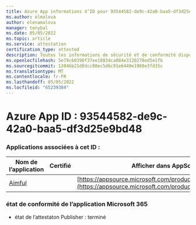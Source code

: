 ```yaml
---
title: Azure App informations d’ID pour 93544582-de9c-42a0-baa5-df3d25e9bd48
ms.author: elmalova
author: elenamalova
manager: tonybal
ms.date: 05/05/2022
ms.topic: article
ms.service: attestation
certification_type: attested
description: Toutes les informations de sécurité et de conformité disponibles pour 93544582-de9c-42a0-baa5-df3d25e9bd48.
ms.openlocfilehash: 5e79c60390f37ee18834ca084e3120278ed5e1fb
ms.sourcegitcommit: 12046b21d8dcc88ec5d6c91e6440e1988e3fd35c
ms.translationtype: MT
ms.contentlocale: fr-FR
ms.lasthandoff: 05/05/2022
ms.locfileid: "65239384"
---
```

# <a name="azure-app-id-93544582-de9c-42a0-baa5-df3d25e9bd48"></a>Azure App ID : 93544582-de9c-42a0-baa5-df3d25e9bd48


### <a name="apps-associated-with-this-id"></a>Applications associées à cet ID :
| **Nom de l’application** | **Certifié** | **Afficher dans AppSource** |
|--------------|---------------|-----------------------|
| [Aimful](../forward/WA200003698.md) |  | [https://appsource.microsoft.com/product/office/WA200003698](https://appsource.microsoft.com/product/office/WA200003698) |

### <a name="microsoft-365-app-compliance-status"></a>état de conformité de l’application Microsoft 365
- état de l’attestaton Publisher : terminé
